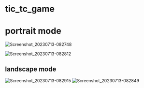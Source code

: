 # tic_tc_game
# portrait mode

![Screenshot_20230713-082748](https://github.com/mohamadrashid828/TicTac_game/assets/82722647/a4b7f415-21bf-4070-b61a-54cdfe174ea5)

![Screenshot_20230713-082812](https://github.com/mohamadrashid828/TicTac_game/assets/82722647/e9825309-35be-450a-ba4e-0154bed0e69e)

## landscape mode

![Screenshot_20230713-082915](https://github.com/mohamadrashid828/TicTac_game/assets/82722647/1291eed7-8a1f-498e-a2be-2e0caad5a506)
![Screenshot_20230713-082849](https://github.com/mohamadrashid828/TicTac_game/assets/82722647/77cdf293-d4f1-473d-a776-ccb0169af8b4)
